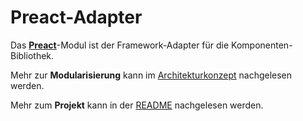 # Preact-Adapter

Das [**Preact**](https://react.org)-Modul ist der Framework-Adapter für die Komponenten-Bibliothek.

Mehr zur **Modularisierung** kann im [Architekturkonzept](https://github.com/public-ui/kolibri/blob/main/docs/ARCHITECTURE.md) nachgelesen werden.

Mehr zum **Projekt** kann in der [README](https://github.com/public-ui/kolibri/#readme) nachgelesen werden.
